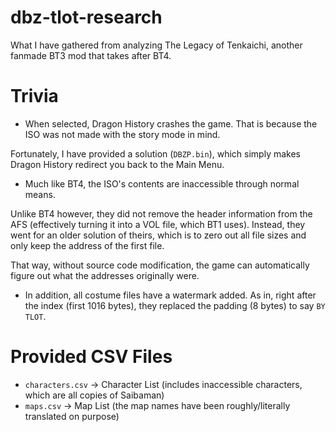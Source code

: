 # dbz-tlot-research
What I have gathered from analyzing The Legacy of Tenkaichi, another fanmade BT3 mod that takes after BT4.

# Trivia
* When selected, Dragon History crashes the game. That is because the ISO was not made with the story mode in mind.

Fortunately, I have provided a solution (``DBZP.bin``), which simply makes Dragon History redirect you back to the Main Menu.

* Much like BT4, the ISO's contents are inaccessible through normal means. 

Unlike BT4 however, they did not remove the header information from the AFS (effectively turning it into a VOL file, which BT1 uses). 
Instead, they went for an older solution of theirs, which is to zero out all file sizes and only keep the address of the first file.

That way, without source code modification, the game can automatically figure out what the addresses originally were.

* In addition, all costume files have a watermark added. As in, right after the index (first 1016 bytes), they replaced the padding (8 bytes) to say ``BY TLOT``.

# Provided CSV Files
* ``characters.csv`` -> Character List (includes inaccessible characters, which are all copies of Saibaman)
* ``maps.csv`` -> Map List (the map names have been roughly/literally translated on purpose)
